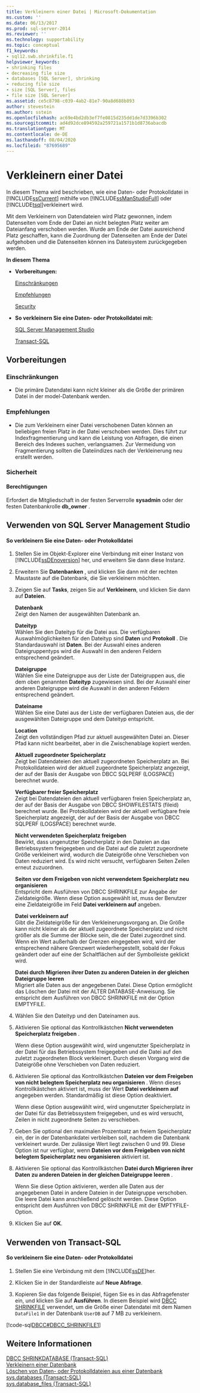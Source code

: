 ```yaml
---
title: Verkleinern einer Datei | Microsoft-Dokumentation
ms.custom: ''
ms.date: 06/13/2017
ms.prod: sql-server-2014
ms.reviewer: ''
ms.technology: supportability
ms.topic: conceptual
f1_keywords:
- sql12.swb.shrinkfile.f1
helpviewer_keywords:
- shrinking files
- decreasing file size
- databases [SQL Server], shrinking
- reducing file size
- size [SQL Server], files
- file size [SQL Server]
ms.assetid: ce5c8798-c039-4ab2-81e7-90a8d688b893
author: stevestein
ms.author: sstein
ms.openlocfilehash: ac69e4bd2db3ef7fe0815d235dd1de7d3396b302
ms.sourcegitcommit: ad4d92dce894592a259721a1571b1d8736abacdb
ms.translationtype: MT
ms.contentlocale: de-DE
ms.lasthandoff: 08/04/2020
ms.locfileid: "87695689"
---
```

# <a name="shrink-a-file"></a>Verkleinern einer Datei
  In diesem Thema wird beschrieben, wie eine Daten- oder Protokolldatei in [!INCLUDE[ssCurrent](../../includes/sscurrent-md.md)] mithilfe von [!INCLUDE[ssManStudioFull](../../includes/ssmanstudiofull-md.md)] oder [!INCLUDE[tsql](../../includes/tsql-md.md)]verkleinert wird.  
  
 Mit dem Verkleinern von Datendateien wird Platz gewonnen, indem Datenseiten vom Ende der Datei an nicht belegten Platz weiter am Dateianfang verschoben werden. Wurde am Ende der Datei ausreichend Platz geschaffen, kann die Zuordnung der Datenseiten am Ende der Datei aufgehoben und die Datenseiten können ins Dateisystem zurückgegeben werden.  
  
 **In diesem Thema**  
  
-   **Vorbereitungen:**  
  
     [Einschränkungen](#Restrictions)  
  
     [Empfehlungen](#Recommendations)  
  
     [Security](#Security)  
  
-   **So verkleinern Sie eine Daten- oder Protokolldatei mit:**  
  
     [SQL Server Management Studio](#SSMSProcedure)  
  
     [Transact-SQL](#TsqlProcedure)  
  
##  <a name="before-you-begin"></a><a name="BeforeYouBegin"></a> Vorbereitungen  
  
###  <a name="limitations-and-restrictions"></a><a name="Restrictions"></a> Einschränkungen  
  
-   Die primäre Datendatei kann nicht kleiner als die Größe der primären Datei in der model-Datenbank werden.  
  
###  <a name="recommendations"></a><a name="Recommendations"></a> Empfehlungen  
  
-   Die zum Verkleinern einer Datei verschobenen Daten können an beliebigen freien Platz in der Datei verschoben werden. Dies führt zur Indexfragmentierung und kann die Leistung von Abfragen, die einen Bereich des Indexes suchen, verlangsamen. Zur Vermeidung von Fragmentierung sollten die Dateiindizes nach der Verkleinerung neu erstellt werden.  
  
###  <a name="security"></a><a name="Security"></a> Sicherheit  
  
####  <a name="permissions"></a><a name="Permissions"></a> Berechtigungen  
 Erfordert die Mitgliedschaft in der festen Serverrolle **sysadmin** oder der festen Datenbankrolle **db_owner** .  
  
##  <a name="using-sql-server-management-studio"></a><a name="SSMSProcedure"></a> Verwenden von SQL Server Management Studio  
  
#### <a name="to-shrink-a-data-or-log-file"></a>So verkleinern Sie eine Daten- oder Protokolldatei  
  
1.  Stellen Sie im Objekt-Explorer eine Verbindung mit einer Instanz von [!INCLUDE[ssDEnoversion](../../includes/ssdenoversion-md.md)] her, und erweitern Sie dann diese Instanz.  
  
2.  Erweitern Sie **Datenbanken** , und klicken Sie dann mit der rechten Maustaste auf die Datenbank, die Sie verkleinern möchten.  
  
3.  Zeigen Sie auf **Tasks**, zeigen Sie auf **Verkleinern**, und klicken Sie dann auf **Dateien**.  
  
     **Datenbank**  
     Zeigt den Namen der ausgewählten Datenbank an.  
  
     **Dateityp**  
     Wählen Sie den Dateityp für die Datei aus. Die verfügbaren Auswahlmöglichkeiten für den Dateityp sind **Daten** und **Protokoll** . Die Standardauswahl ist **Daten**. Bei der Auswahl eines anderen Dateigruppentyps wird die Auswahl in den anderen Feldern entsprechend geändert.  
  
     **Dateigruppe**  
     Wählen Sie eine Dateigruppe aus der Liste der Dateigruppen aus, die dem oben genannten **Dateityp** zugewiesen sind. Bei der Auswahl einer anderen Dateigruppe wird die Auswahl in den anderen Feldern entsprechend geändert.  
  
     **Dateiname**  
     Wählen Sie eine Datei aus der Liste der verfügbaren Dateien aus, die der ausgewählten Dateigruppe und dem Dateityp entspricht.  
  
     **Location**  
     Zeigt den vollständigen Pfad zur aktuell ausgewählten Datei an. Dieser Pfad kann nicht bearbeitet, aber in die Zwischenablage kopiert werden.  
  
     **Aktuell zugeordneter Speicherplatz**  
     Zeigt bei Datendateien den aktuell zugeordneten Speicherplatz an. Bei Protokolldateien wird der aktuell zugeordnete Speicherplatz angezeigt, der auf der Basis der Ausgabe von DBCC SQLPERF (LOGSPACE) berechnet wurde.  
  
     **Verfügbarer freier Speicherplatz**  
     Zeigt bei Datendateien den aktuell verfügbaren freien Speicherplatz an, der auf der Basis der Ausgabe von DBCC SHOWFILESTATS (fileid) berechnet wurde. Bei Protokolldateien wird der aktuell verfügbare freie Speicherplatz angezeigt, der auf der Basis der Ausgabe von DBCC SQLPERF (LOGSPACE) berechnet wurde.  
  
     **Nicht verwendeten Speicherplatz freigeben**  
     Bewirkt, dass ungenutzter Speicherplatz in den Dateien an das Betriebssystem freigegeben und die Datei auf die zuletzt zugeordnete Größe verkleinert wird, wodurch die Dateigröße ohne Verschieben von Daten reduziert wird. Es wird nicht versucht, verfügbaren Seiten Zeilen erneut zuzuordnen.  
  
     **Seiten vor dem Freigeben von nicht verwendetem Speicherplatz neu organisieren**  
     Entspricht dem Ausführen von DBCC SHRINKFILE zur Angabe der Zieldateigröße. Wenn diese Option ausgewählt ist, muss der Benutzer eine Zieldateigröße im Feld **Datei verkleinern auf** angeben.  
  
     **Datei verkleinern auf**  
     Gibt die Zieldateigröße für den Verkleinerungsvorgang an. Die Größe kann nicht kleiner als der aktuell zugeordnete Speicherplatz und nicht größer als die Summe der Blöcke sein, die der Datei zugeordnet sind. Wenn ein Wert außerhalb der Grenzen eingegeben wird, wird der entsprechend nähere Grenzwert wiederhergestellt, sobald der Fokus geändert oder auf eine der Schaltflächen auf der Symbolleiste geklickt wird.  
  
     **Datei durch Migrieren ihrer Daten zu anderen Dateien in der gleichen Dateigruppe leeren**  
     Migriert alle Daten aus der angegebenen Datei. Diese Option ermöglicht das Löschen der Datei mit der ALTER DATABASE-Anweisung. Sie entspricht dem Ausführen von DBCC SHRINKFILE mit der Option EMPTYFILE.  
  
4.  Wählen Sie den Dateityp und den Dateinamen aus.  
  
5.  Aktivieren Sie optional das Kontrollkästchen **Nicht verwendeten Speicherplatz freigeben** .  
  
     Wenn diese Option ausgewählt wird, wird ungenutzter Speicherplatz in der Datei für das Betriebssystem freigegeben und die Datei auf den zuletzt zugeordneten Block verkleinert. Durch diesen Vorgang wird die Dateigröße ohne Verschieben von Daten reduziert.  
  
6.  Aktivieren Sie optional das Kontrollkästchen **Dateien vor dem Freigeben von nicht belegtem Speicherplatz neu organisieren** . Wenn dieses Kontrollkästchen aktiviert ist, muss der Wert **Datei verkleinern auf** angegeben werden. Standardmäßig ist diese Option deaktiviert.  
  
     Wenn diese Option ausgewählt wird, wird ungenutzter Speicherplatz in der Datei für das Betriebssystem freigegeben, und es wird versucht, Zeilen in nicht zugeordnete Seiten zu verschieben.  
  
7.  Geben Sie optional den maximalen Prozentsatz an freiem Speicherplatz ein, der in der Datenbankdatei verbleiben soll, nachdem die Datenbank verkleinert wurde. Der zulässige Wert liegt zwischen 0 und 99. Diese Option ist nur verfügbar, wenn **Dateien vor dem Freigeben von nicht belegtem Speicherplatz neu organisieren** aktiviert ist.  
  
8.  Aktivieren Sie optional das Kontrollkästchen **Datei durch Migrieren ihrer Daten zu anderen Dateien in der gleichen Dateigruppe leeren** .  
  
     Wenn Sie diese Option aktivieren, werden alle Daten aus der angegebenen Datei in andere Dateien in der Dateigruppe verschoben. Die leere Datei kann anschließend gelöscht werden. Diese Option entspricht dem Ausführen von DBCC SHRINKFILE mit der EMPTYFILE-Option.  
  
9. Klicken Sie auf **OK**.  
  
##  <a name="using-transact-sql"></a><a name="TsqlProcedure"></a> Verwenden von Transact-SQL  
  
#### <a name="to-shrink-a-data-or-log-file"></a>So verkleinern Sie eine Daten- oder Protokolldatei  
  
1.  Stellen Sie eine Verbindung mit dem [!INCLUDE[ssDE](../../includes/ssde-md.md)]her.  
  
2.  Klicken Sie in der Standardleiste auf **Neue Abfrage**.  
  
3.  Kopieren Sie das folgende Beispiel, fügen Sie es in das Abfragefenster ein, und klicken Sie auf **Ausführen**. In diesem Beispiel wird [DBCC SHRINKFILE](/sql/t-sql/database-console-commands/dbcc-shrinkfile-transact-sql) verwendet, um die Größe einer Datendatei mit dem Namen `DataFile1` in der Datenbank `UserDB` auf 7 MB zu verkleinern.  
  
 [!code-sql[DBCC#DBCC_SHRINKFILE1](../../snippets/tsql/SQL14/tsql/dbcc/transact-sql/dbcc_other.sql#dbcc_shrinkfile1)]  
  
## <a name="see-also"></a>Weitere Informationen  
 [DBCC SHRINKDATABASE &#40;Transact-SQL&#41;](/sql/t-sql/database-console-commands/dbcc-shrinkdatabase-transact-sql)   
 [Verkleinern einer Datenbank](shrink-a-database.md)   
 [Löschen von Daten- oder Protokolldateien aus einer Datenbank](delete-data-or-log-files-from-a-database.md)   
 [sys.databases &#40;Transact-SQL&#41;](/sql/relational-databases/system-catalog-views/sys-databases-transact-sql)   
 [sys.database_files &#40;Transact-SQL&#41;](/sql/relational-databases/system-catalog-views/sys-database-files-transact-sql)  
  
  
